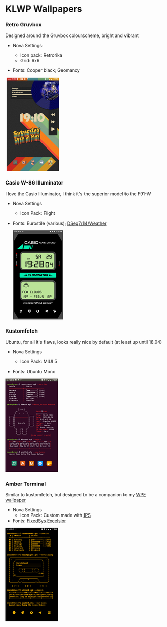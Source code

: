 # KLWP Wallpapers

### Retro Gruvbox

Designed around the Gruvbox colourscheme, bright and vibrant

* Nova Settings:
  * Icon pack: Retrorika
  *  Grid: 6x6

* Fonts: Cooper black; Geomancy

​		<img src="./previews/retro_gruvbox.png" width="33%;" />

### Casio W-86 Illuminator

I love the Casio Illuminator, I think it's the superior model to the F91-W

* Nova Settings

  * Icon Pack: Flight

* Fonts: Eurostile (various); [DSeg7/14/Weather](https://www.keshikan.net/fonts-e.html)

  ​	<img src="./previews/Casio_W_86_Illuminator.png" width="33%;" />

### Kustomfetch

Ubuntu, for all it's flaws, looks really nice by default (at least up until 18.04)

* Nova Settings
  * Icon Pack: MIUI 5

* Fonts: Ubuntu Mono

<img src="./previews/Kustomfetch.png" width="33%;" />

### Amber Terminal

Similar to kustomfetch, but designed to be a companion to my [WPE wallpaper](https://steamcommunity.com/sharedfiles/filedetails/?id=2271074053)

* Nova Settings
  * Icon Pack: Custom made with [IPS](https://www.iconpackstudio.com/)
* Fonts: [FixedSys Excelsior](https://github.com/kika/fixedsys)

<img src="./previews/Amber_Terminal.png" width="33%;" />
